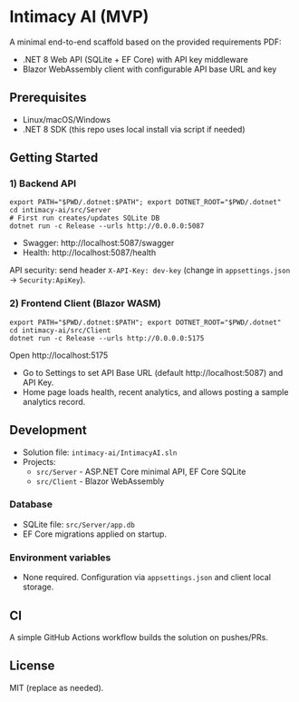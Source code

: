 # Intimacy AI (MVP)

A minimal end-to-end scaffold based on the provided requirements PDF:
- .NET 8 Web API (SQLite + EF Core) with API key middleware
- Blazor WebAssembly client with configurable API base URL and key

## Prerequisites
- Linux/macOS/Windows
- .NET 8 SDK (this repo uses local install via script if needed)

## Getting Started

### 1) Backend API
```
export PATH="$PWD/.dotnet:$PATH"; export DOTNET_ROOT="$PWD/.dotnet"
cd intimacy-ai/src/Server
# First run creates/updates SQLite DB
dotnet run -c Release --urls http://0.0.0.0:5087
```
- Swagger: http://localhost:5087/swagger
- Health: http://localhost:5087/health

API security: send header `X-API-Key: dev-key` (change in `appsettings.json` -> `Security:ApiKey`).

### 2) Frontend Client (Blazor WASM)
```
export PATH="$PWD/.dotnet:$PATH"; export DOTNET_ROOT="$PWD/.dotnet"
cd intimacy-ai/src/Client
dotnet run -c Release --urls http://0.0.0.0:5175
```
Open http://localhost:5175

- Go to Settings to set API Base URL (default http://localhost:5087) and API Key.
- Home page loads health, recent analytics, and allows posting a sample analytics record.

## Development
- Solution file: `intimacy-ai/IntimacyAI.sln`
- Projects:
  - `src/Server` - ASP.NET Core minimal API, EF Core SQLite
  - `src/Client` - Blazor WebAssembly

### Database
- SQLite file: `src/Server/app.db`
- EF Core migrations applied on startup.

### Environment variables
- None required. Configuration via `appsettings.json` and client local storage.

## CI
A simple GitHub Actions workflow builds the solution on pushes/PRs.

## License
MIT (replace as needed).